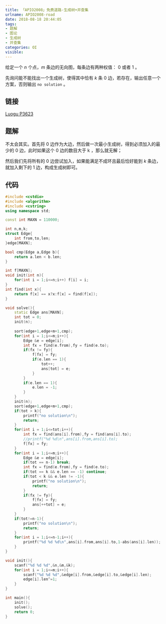 ```yaml
---
title: 「APIO2008」免费道路-生成树+并查集
urlname: APIO2008-road
date: 2018-08-18 20:44:05
tags:
- 题解
- 图论
- 生成树
- 并查集
categories: OI
visible:
---
```


给定一个 $n$ 个点，$m$ 条边的无向图，每条边有两种权值： $0$ 或者 $1$ 。

先询问能不能找出一个生成树，使得其中恰有 $k$ 条 $0$ 边，若存在，输出任意一个方案，否则输出 `no solution` 。


<!-- more -->

## 链接

[Luogu P3623](https://www.luogu.org/problemnew/show/P3623)

## 题解

不太会其实。首先将 $0$ 边作为大边，然后做一次最小生成树，得到必须加入的最少的 $0$ 边，此时如果这个 $0$ 边的数目大于 k ，那么就无解；

然后我们先将所有的 $0$ 边尝试加入，如果能满足不成环且最后恰好能到 $k$ 条边，就加入剩下的 $1$ 边，构成生成树即可。

## 代码


```cpp
#include <cstdio>
#include <algorithm>
#include <cstring>
using namespace std;

const int MAXN = 110000;

int n,m,k;
struct Edge{
    int from,to,len;
}edge[MAXN];

bool cmp(Edge a,Edge b){
    return a.len < b.len;
}

int f[MAXN];
void init(int n){
    for(int i = 1;i<=n;i++) f[i] = i;
}
int find(int x){
    return f[x] == x?x:f[x] = find(f[x]);
}

void solve(){
    static Edge ans[MAXN];
    int tot = 0;
    init(n);
    
    sort(edge+1,edge+m+1,cmp);
    for(int i = 1;i<=m;i++){
        Edge &e = edge[i];
        int fx = find(e.from),fy = find(e.to);
        if(fx != fy){
            f[fx] = fy;
            if(e.len == 1){
                tot++;
                ans[tot] = e;
            }
        }
        if(e.len == 1){
            e.len = -1;
        }	
    }
    init(n);
    sort(edge+1,edge+m+1,cmp);
    if(tot > k){
        printf("no solution\n");
        return;
    }
    for(int i = 1;i<=tot;i++){
        int fx = find(ans[i].from),fy = find(ans[i].to);
        //printf("%d %d\n",ans[i].from,ans[i].to);
        f[fx] = fy;
    }
    for(int i = 1;i<=m;i++){
        Edge &e = edge[i];
        if(tot == n-1) break;
        int fx = find(e.from),fy = find(e.to);
        if(tot == k && e.len == -1) continue;
        if(tot < k && e.len != -1){
            printf("no solution\n");
            return;          
        }
        if(fx != fy){
            f[fx] = fy;
            ans[++tot] = e;
        }
    }	
    if(tot!=n-1){
        printf("no solution\n");
        return;         
    }
    for(int i = 1;i<=n-1;i++){
        printf("%d %d %d\n",ans[i].from,ans[i].to,1-abs(ans[i].len));
    }
}

void init(){
    scanf("%d %d %d",&n,&m,&k);
    for(int i = 1;i<=m;i++){
        scanf("%d %d %d",&edge[i].from,&edge[i].to,&edge[i].len);
        edge[i].len^=1;
    }
}

int main(){
    init();
    solve();
    return 0;
}
```

